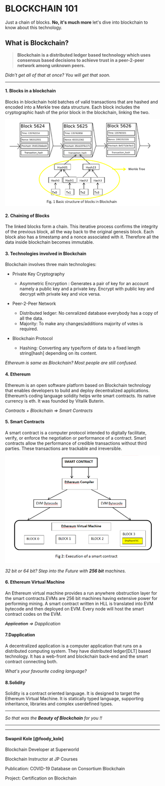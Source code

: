 # BLOCKCHAIN 101


Just a chain of blocks. **No, it's much more** let's dive into blockchain to know about this technology.

## What is Blockchain?

>**Blockchain is a distributed ledger based technology which uses consensus based decisions to achieve trust in a peer-2-peer network among unknown peers.** 

*Didn't get all of that at once? You will get that soon.*

---

#### 1. Blocks in a blockchain
Blocks in blockchain hold batches of valid transactions that are hashed and encoded into a Merkle tree data structure. Each block includes the cryptographic hash of the prior block in the blockchain, linking the two. 

![Structure of blocks](./Capture1.PNG)
#### 2. Chaining of Blocks
The linked blocks form a chain. This iterative process confirms the integrity of the previous block, all the way back to the original genesis block. Each block also has a timestamp and a nonce associated with it. Therefore all the data inside blockchain becomes immutable.

#### 3. Technologies involved in Blockchain
Blockchain involves three main technologies:

* Private Key Cryptography
	* Asymmetric Encryption : Generates a pair of key for an account namely a public key and a private key. Encrypt with public key and decrypt with private key and vice versa.

* Peer-2-Peer Network
	* Distributed ledger: No cenralized database everybody has a copy of all the data.
	* Majority: To make any changes/additions majority of votes is required.
* Blockchain Protocol
	* Hashing: Converting any type/form of data to a fixed length string[hash] depending on its content.


*Ethereum is same as Blockchain? Most people are still confused.* 

#### 4. Ethereum
Ethereum is an open software platform based on Blockchain technology that enables developers to build and deploy decentralized applications. Ethereum’s coding language solidity helps write smart contracts. Its native currency is eth. It was founded by Vitalik Buterin. 

*Contracts + Blockchain => Smart Contracts*

#### 5. Smart Contracts
A smart contract is a computer protocol intended to digitally facilitate, verify, or enforce the negotiation or performance of a contract. Smart contracts allow the performance of credible transactions without third parties. These transactions are trackable and irreversible.

![Smart Contract Execution](./capture3.PNG)

*32 bit or 64 bit? Step into the Future with __256 bit__ machines.*

#### 6. Ethereum Virtual Machine
An Ethereum virtual machine provides a run anywhere obstruction layer for the smart contracts.EVMs are 256 bit machines having extensive power for performing mining. A smart contract written in HLL is translated into EVM bytecode and then deployed on EVM. Every node will host the smart contract codes on the EVM.

*~~Application~~ => Dapplication*

#### 7.Dapplication
A decentralized application is a computer application that runs on a distributed computing system. They have distributed ledger[DLT] based technology. It has a web-front and blockchain back-end and the smart contract connecting both. 

*What's your favourite coding language?*

#### 8.Solidity
Solidity is a contract oriented language. It is designed to target the Ethereum Virtual Machine. It is statically typed language, supporting inheritance, libraries and complex userdefined types. 

---

*So that was the __Beauty of Blockchain__ for you !!*

---
___

#### Swapnil Kole  [@foody_kole] 

Blockchain Developer at Superworld

Blockchain Instructor at JP Courses

Publication: COVID-19 Database on Consortium Blockchain

Project: Certification on Blockchain
